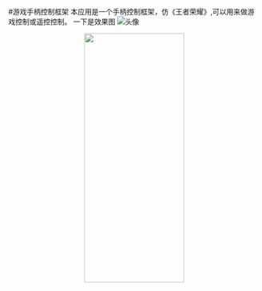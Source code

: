 ﻿#游戏手柄控制框架
 本应用是一个手柄控制框架，仿《王者荣耀》,可以用来做游戏控制或遥控控制。
一下是效果图
![头像](https://github.com/724898928/ThingsController/tree/master/app/src/main/java/com/lixin/assets/thingController.jpg)
<div align=center><img width="200" height="500" src="https://github.com/724898928/ThingsController/tree/master/app/src/main/java/com/lixin/assets/thingController.jpg"></div>
